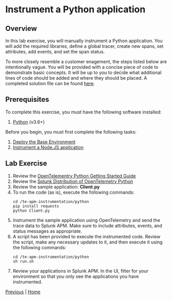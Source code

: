 # Instrument a Python application

## Overview

In this lab exercise, you will manually instrument a Python application. You will add the required libraries, define a global tracer, create new spans, set attributes, add events, and set the span status.

To more closely resemble a customer enagement, the steps listed below are intentionally vague. You will be provided with a concise piece of code to demonstrate basic concepts. It will be up to you to decide what additional lines of code should be added and where they should be placed. A completed solution file can be found [here](../solutions/Client.py).

## Prerequisites

To complete this exercise, you must have the following software installed:

1. [Python](https://www.python.org/downloads/) (v3.6+)

Before you begin, you must first complete the following tasks:

1. [Deploy the Base Environment](../base/README.md)
1. [Instrument a Node.JS application](../nodejs/README.md)

## Lab Exercise

1. Review the [OpenTelementry Python Getting Started Guide](https://opentelemetry.io/docs/python/getting-started/)
1. Review the [Splunk Distribution of OpenTelemetry Python](https://github.com/signalfx/splunk-otel-python)
1. Review the sample application: **Client.py**
1. To run the code (as is), execute the following commands:
    ```
    cd /te-apm-instrumentation/python
    pip install requests
    python Client.py
    ```
1. Instrument the sample application using OpenTelemetry and send the trace data to Splunk APM. Make sure to include attributes, events, and status messages as appropriate.
1. A script has been provided to execute the instrumented code. Review the script, make any necessary updates to it, and then execute it using the following commands:
    ```
    cd /te-apm-instrumentation/python
    sh run.sh
    ```
1. Review your applications in Splunk APM. In the UI, filter for your environment so that you only see the applications you have instrumented.

[Previous](../java/README.md) | [Home](../README.md)